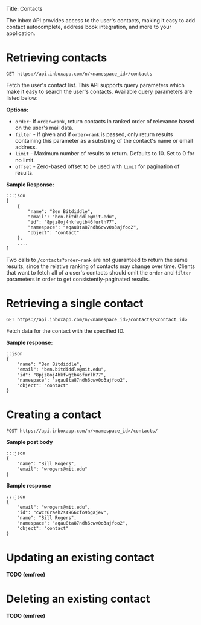 Title: Contacts

The Inbox API provides access to the user's contacts, making it easy to add contact autocomplete, address book integration, and more to your application.

# Retrieving contacts

    GET https://api.inboxapp.com/n/<namespace_id>/contacts

Fetch the user's contact list. This API supports query parameters which make it easy to search the user's contacts. Available query parameters are listed below:

**Options:**

* `order`- If `order=rank`, return contacts in ranked order of relevance based
  on the user's mail data.
* `filter` - If given and if `order=rank` is passed, only return results containing this parameter as a substring of the contact's name or email address.
* `limit` - Maximum number of results to return. Defaults to 10. Set to 0 for no limit.
* `offset` - Zero-based offset to be used with `limit` for pagination of results.

**Sample Response:**

```
:::json
[
    {
        "name": "Ben Bitdiddle",
        "email": "ben.bitdiddle@mit.edu",
        "id": "8pjz8oj4hkfwgtb46furlh77",
        "namespace": "aqau8ta87ndh6cwv0o3ajfoo2",
        "object": "contact"
    },
    ....
]
```

Two calls to `/contacts?order=rank` are not guaranteed to return the same results, since the relative ranking of contacts may change over time. Clients that want to fetch all of a user's contacts should omit the `order` and `filter` parameters in order to get consistently-paginated results.


# Retrieving a single contact

    GET https://api.inboxapp.com/n/<namespace_id>/contacts/<contact_id>

Fetch data for the contact with the specified ID.

**Sample response:**
```
::json
{
    "name": "Ben Bitdiddle",
    "email": "ben.bitdiddle@mit.edu",
    "id": "8pjz8oj4hkfwgtb46furlh77",
    "namespace": "aqau8ta87ndh6cwv0o3ajfoo2",
    "object": "contact"
}
```

# Creating a contact

    POST https://api.inboxapp.com/n/<namespace_id>/contacts/

**Sample post body**
```
:::json
{
    "name": "Bill Rogers",
    "email": "wrogers@mit.edu"
}
```
**Sample response**
```
:::json
{
    "email": "wrogers@mit.edu",
    "id": "cwcr6raeh2s4966cfo9bgajev",
    "name": "Bill Rogers",
    "namespace": "aqau8ta87ndh6cwv0o3ajfoo2",
    "object": "contact"
}

```

# Updating an existing contact

**TODO (emfree)**

# Deleting an existing contact

**TODO (emfree)**
